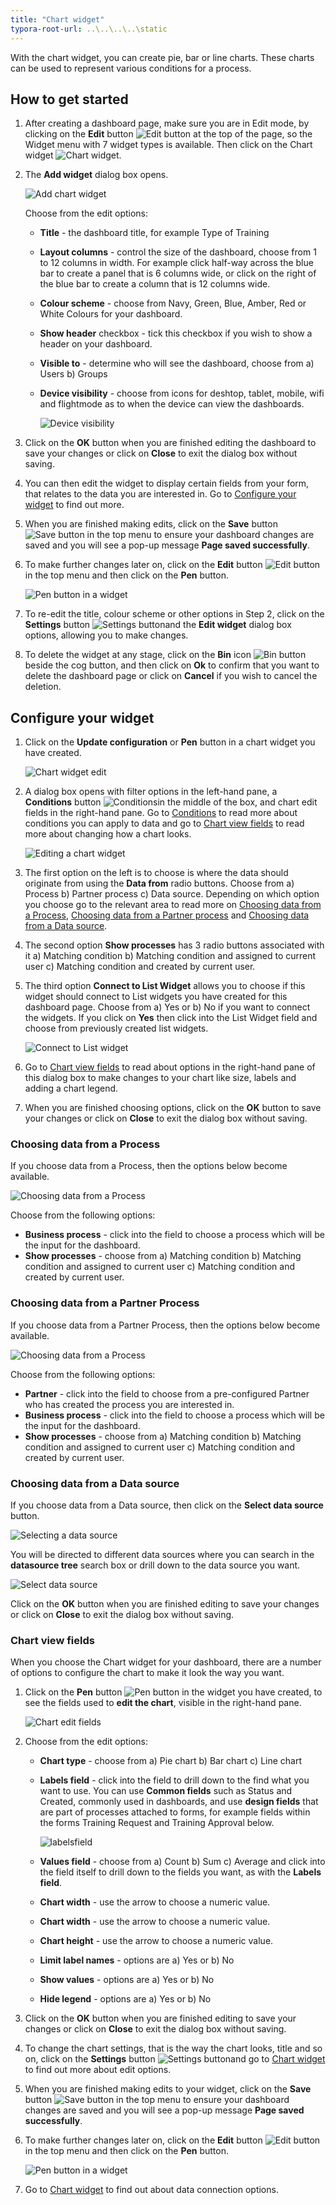```yaml
---
title: "Chart widget"
typora-root-url: ..\..\..\..\static
---
```


With the chart widget, you can create pie, bar or line charts. These charts can be used to represent various conditions for a process.



## How to get started ##

1. After creating a dashboard page, make sure you are in Edit mode, by clicking on the **Edit** button ![Edit button](/images/edit.png) at the top of the page, so the Widget menu with 7 widget types is available. Then click on the Chart widget ![Chart widget](/images/chart.png).

2. The **Add widget** dialog box opens.

   ![Add chart widget](/images/addchartwidget.png)

   Choose from the edit options:

   - **Title** - the dashboard title, for example Type of Training

   - **Layout columns** - control the size of the dashboard, choose from 1 to 12 columns in width. For example click half-way across the blue bar to create a panel that is 6 columns wide, or click on the right of the blue bar to create a column that is 12 columns wide.

   - **Colour scheme** - choose from Navy, Green, Blue, Amber, Red or White Colours for your dashboard.

   - **Show header** checkbox - tick this checkbox if you wish to show a header on your dashboard.

   - **Visible to** - determine who will see the dashboard, choose from a) Users b) Groups 

   - **Device visibility** - choose from icons for deshtop, tablet, mobile, wifi and flightmode as to when the device can view the dashboards.

     ![Device visibility](/images/devicevisibility.png)

3. Click on the **OK** button when you are finished editing the dashboard to save your changes or click on **Close** to exit the dialog box without saving.

4. You can then edit the widget to display certain fields from your form, that relates to the data you are interested in. Go to [Configure your widget](#configure-your-widget) to find out more.

5. When you are finished making edits, click on the **Save** button ![Save button](/images/save.png) in the top menu to ensure your dashboard changes are saved and you will see a pop-up message **Page saved successfully**.

6. To make further changes later on, click on the **Edit** button ![Edit button](/images/edit.png) in the top menu and then click on the **Pen** button.

   ![Pen button in a widget](/images/penbutton_frame.png) 

   

7. To re-edit the title, colour scheme or other options in Step 2, click on the **Settings** button ![Settings button](images/cog.png)and the **Edit widget** dialog box options, allowing you to make changes.

7. To delete the widget at any stage, click on the **Bin** icon ![Bin button](/images/bin.png) beside the cog button, and then click on **Ok** to confirm that you want to delete the dashboard page or click on **Cancel** if you wish to cancel the deletion.

   


## Configure your widget ##

1. Click on the **Update configuration** or **Pen** button in a chart widget you have created.

   ![Chart widget edit](/images/chartpen.png)

2. A dialog box opens with filter options in the left-hand pane, a **Conditions** button ![Conditions](C:\Kianda\docs-dev\pages\chart.assets\conditions.png)in the middle of the box, and chart edit fields in the right-hand pane. Go to [Conditions](pages/conditions.md) to read more about conditions you can apply to data and go to [Chart view fields](pages/chartviewfields.md) to read more about changing how a chart looks.

   ![Editing a chart widget](/images/editchart.png)

3. The first option on the left is to choose is where the data should originate from using the **Data from** radio buttons. Choose from a) Process b) Partner process c) Data source. Depending on which option you choose go to the relevant area to read more on [Choosing data from a Process](#choosing-data-from-a-process), [Choosing data from a Partner process](#choosing-data-from-a-partner-process) and [Choosing data from a Data source](#choosing-data-from-a-data-source).

3. The second option **Show processes** has 3 radio buttons associated with it a) Matching condition b) Matching condition and assigned to current user c) Matching condition and created by current user. 

4. The third option **Connect to List Widget** allows you to choose if this widget should connect to List widgets you have created for this dashboard page. Choose from a) Yes or b) No if you want to connect the widgets. If you click on **Yes** then click into the List Widget field and choose from previously created list widgets.

   ![Connect to List widget](/images/connecttolist.png)

6. Go to [Chart view fields](pages/chartviewfields.md) to read about options in the right-hand pane of this dialog box to make changes to your chart like size, labels and adding a chart legend.

5. When you are finished choosing options, click on the **OK** button to save your changes or click on **Close** to exit the dialog box without saving.



### Choosing data from a Process ###

If you choose data from a Process, then the options below become available.

![Choosing data from a Process](/images/processdata2.png)

Choose from the following options:

- **Business process** - click into the field to choose a process which will be the input for the dashboard.
- **Show processes** - choose from a) Matching condition b) Matching condition and assigned to current user c) Matching condition and created by current user.



### Choosing data from a Partner Process ###

If you choose data from a Partner Process, then the options below become available.

![Choosing data from a Process](/images/partnerprocess_resized.png)

Choose from the following options:

- **Partner** - click into the field to choose from a pre-configured Partner who has created the process you are interested in.
- **Business process** - click into the field to choose a process which will be the input for the dashboard.
- **Show processes** - choose from a) Matching condition b) Matching condition and assigned to current user c) Matching condition and created by current user.



### Choosing data from a Data source ###

If you choose data from a Data source, then click on the **Select data source** button.

![Selecting a data source](/images/selectdatasource.png)

You will be directed to different data sources where you can search in the **datasource tree** search box or drill down to the data source you want. 

![Select data source](/images/selectdatasource.png)

Click on the **OK** button when you are finished editing to save your changes or click on **Close** to exit the dialog box without saving.



### Chart view fields #

When you choose the Chart widget for your dashboard, there are a number of options to configure the chart to make it look the way you want. 

1. Click on the **Pen** button ![Pen button](/images/pen.png) in the widget you have created, to see the fields used to **edit the chart**, visible in the right-hand pane.

   ![Chart edit fields](/images/charteditfields.png) 

2. Choose from the edit options:

   - **Chart type** - choose from a) Pie chart b) Bar chart c) Line chart

   - **Labels field** - click into the field to drill down to the find what you want to use. You can use **Common fields** such as Status and Created, commonly used in dashboards, and use **design fields** that are part of processes attached to forms, for example fields within the forms Training Request and Training Approval below.

     ![labelsfield](/images/labelsfield.png)

     

   - **Values field** - choose from a) Count b) Sum c) Average and click into the field itself to drill down to the fields you want, as with the **Labels field**.

   - **Chart width** - use the arrow to choose a numeric value.

   - **Chart width** - use the arrow to choose a numeric value.

   - **Chart height** - use the arrow to choose a numeric value.

   - **Limit label names** - options are a) Yes or b) No 

   - **Show values** - options are a) Yes or b) No 

   - **Hide legend** - options are a) Yes or b) No 

3. Click on the **OK** button when you are finished editing to save your changes or click on **Close** to exit the dialog box without saving.

4. To change the chart settings, that is the way the chart looks, title and so on, click on the **Settings** button ![Settings button](/images/cog.png)and go to [Chart widget](pages/chart.md) to find out more about edit options.

5. When you are finished making edits to your widget, click on the **Save** button ![Save button](/images/save.png) in the top menu to ensure your dashboard changes are saved and you will see a pop-up message **Page saved successfully**.

6. To make further changes later on, click on the **Edit** button ![Edit button](/images/chart.assets/edit.png) in the top menu and then click on the **Pen** button.

   ![Pen button in a widget](/images/penbutton.png) 

7. Go to [Chart widget](pages/chart.md) to find out about data connection options. 
